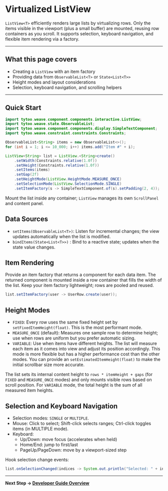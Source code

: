 # Virtualized ListView

`ListView<T>` efficiently renders large lists by virtualizing rows. Only the items visible in the viewport (plus a small buffer) are mounted, reusing row containers as you scroll. It supports selection, keyboard navigation, and flexible item rendering via a factory.

---

## What this page covers

- Creating a `ListView` with an item factory
- Providing data from `ObservableList<T>` or `State<List<T>>`
- Height modes and layout considerations
- Selection, keyboard navigation, and scrolling helpers

---

## Quick Start

```java
import tytoo.weave.component.components.interactive.ListView;
import tytoo.weave.state.ObservableList;
import tytoo.weave.component.components.display.SimpleTextComponent;
import tytoo.weave.constraint.constraints.Constraints;

ObservableList<String> items = new ObservableList<>();
for (int i = 1; i <= 10_000; i++) items.add("Item #" + i);

ListView<String> list = ListView.<String>create()
    .setWidth(Constraints.relative(1.0f))
    .setHeight(Constraints.relative(1.0f))
    .setItems(items)
    .setGap(2f)
    .setHeightMode(ListView.HeightMode.MEASURE_ONCE)
    .setSelectionMode(ListView.SelectionMode.SINGLE)
    .setItemFactory(s -> SimpleTextComponent.of(s).setPadding(2, 4));
```

Mount the list inside any container; `ListView` manages its own `ScrollPanel` and content panel.

## Data Sources

- `setItems(ObservableList<T>)`: Listen for incremental changes; the view updates automatically when the list is modified.
- `bindItems(State<List<T>>)` : Bind to a reactive state; updates when the state value changes.

## Item Rendering

Provide an item factory that returns a component for each data item. The returned component is mounted inside a row container that fills the width of the list. Keep your item factory lightweight; rows are pooled and reused.

```java
list.setItemFactory(user -> UserRow.create(user));
```

## Height Modes

- `FIXED`: Every row uses the same fixed height set by `setFixedItemHeight(float)`. This is the most performant mode.
- `MEASURE_ONCE` (default): Measures one sample row to determine height; use when rows are uniform but you prefer automatic sizing.
- `VARIABLE`: Use when items have different heights. The list will measure each item as it comes into view and adjust its position accordingly. This mode is more flexible but has a higher performance cost than the other modes. You can provide an `setEstimatedItemHeight(float)` to make the initial scrollbar size more accurate.

The list sets its internal content height to `rows * itemHeight + gaps` (for `FIXED` and `MEASURE_ONCE` modes) and only mounts visible rows based on scroll position. For `VARIABLE` mode, the total height is the sum of all measured item heights.

## Selection and Keyboard Navigation

- Selection modes: `SINGLE` or `MULTIPLE`.
- Mouse: Click to select; Shift-click selects ranges; Ctrl-click toggles items (in MULTIPLE mode).
- Keyboard:
  - Up/Down: move focus (accelerates when held)
  - Home/End: jump to first/last
  - PageUp/PageDown: move by a viewport-sized step

Hook selection change events:

```java
list.onSelectionChanged(indices -> System.out.println("Selected: " + indices));
```

---

**Next Step → [Developer Guide Overview](README.md)**

